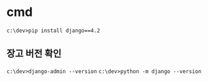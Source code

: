 
# cmd
`c:\dev>pip install django==4.2`
## 장고 버전 확인
`c:\dev>django-admin --version`
`c:\dev>python -m django --version`
